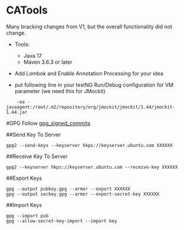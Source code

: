 # CATools

Many bracking changes from V1, but the overall functionality did not change.


- Tools:

    - Java 17
    - Maven 3.6.3 or later

- Add Lombok and Enable Annotation Processing for your idea
- put following line in your testNG Run/Debug configuration for VM parameter (we need this for JMockit)

```
    -ea -javaagent:/root/.m2/repository/org/jmockit/jmockit/1.44/jmockit-1.44.jar
```

#GPG
Follow [gpg_signed_commits](https://docs.gitlab.com/ee/user/project/repository/gpg_signed_commits/)

##Send Key To Server

```
gpg2 --send-keys --keyserver hkps://keyserver.ubuntu.com XXXXXX
```

##Receive Key To Server

```
gpg2 --keyserver hkps://keyserver.ubuntu.com --receive-key XXXXXX
```

##Export Keys

```
gpg --output pubkey.gpg --armor --export XXXXXX
gpg --output seckey.gpg --armor --export-secret-key XXXXXX
```

##Import Keys

```
gpg --import pub
gpg --allow-secret-key-import --import key

```
